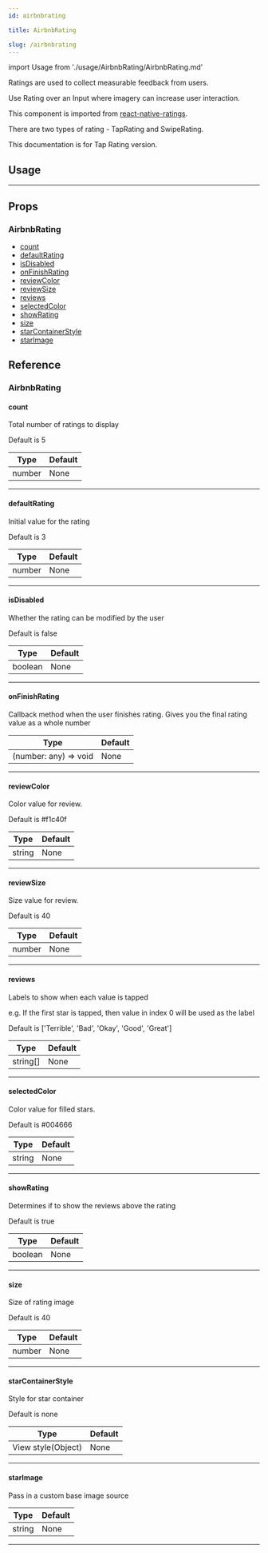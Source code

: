 ```yaml
---
id: airbnbrating

title: AirbnbRating

slug: /airbnbrating
---
```


import Usage from './usage/AirbnbRating/AirbnbRating.md'

Ratings are used to collect measurable feedback from users.

Use Rating over an Input where imagery can increase user interaction.

This component is imported from [react-native-ratings](https://github.com/Monte9/react-native-ratings).

There are two types of rating - TapRating and SwipeRating.

This documentation is for Tap Rating version.

## Usage

<Usage />

---

## Props

### AirbnbRating

- [count](#count)
- [defaultRating](#defaultrating)
- [isDisabled](#isdisabled)
- [onFinishRating](#onfinishrating)
- [reviewColor](#reviewcolor)
- [reviewSize](#reviewsize)
- [reviews](#reviews)
- [selectedColor](#selectedcolor)
- [showRating](#showrating)
- [size](#size)
- [starContainerStyle](#starcontainerstyle)
- [starImage](#starimage)

## Reference

### AirbnbRating

#### count

Total number of ratings to display

Default is 5

| Type   | Default |
| ------ | ------- |
| number | None    |

---

#### defaultRating

Initial value for the rating

Default is 3

| Type   | Default |
| ------ | ------- |
| number | None    |

---

#### isDisabled

Whether the rating can be modified by the user

Default is false

| Type    | Default |
| ------- | ------- |
| boolean | None    |

---

#### onFinishRating

Callback method when the user finishes rating. Gives you the final rating value as a whole number

| Type                  | Default |
| --------------------- | ------- |
| (number: any) => void | None    |

---

#### reviewColor

Color value for review.

Default is #f1c40f

| Type   | Default |
| ------ | ------- |
| string | None    |

---

#### reviewSize

Size value for review.

Default is 40

| Type   | Default |
| ------ | ------- |
| number | None    |

---

#### reviews

Labels to show when each value is tapped

e.g. If the first star is tapped, then value in index 0 will be used as the label

Default is ['Terrible', 'Bad', 'Okay', 'Good', 'Great']

| Type     | Default |
| -------- | ------- |
| string[] | None    |

---

#### selectedColor

Color value for filled stars.

Default is #004666

| Type   | Default |
| ------ | ------- |
| string | None    |

---

#### showRating

Determines if to show the reviews above the rating

Default is true

| Type    | Default |
| ------- | ------- |
| boolean | None    |

---

#### size

Size of rating image

Default is 40

| Type   | Default |
| ------ | ------- |
| number | None    |

---

#### starContainerStyle

Style for star container

Default is none

| Type               | Default |
| ------------------ | ------- |
| View style(Object) | None    |

---

#### starImage

Pass in a custom base image source

| Type   | Default |
| ------ | ------- |
| string | None    |

---
